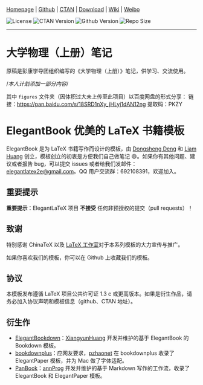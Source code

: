 <!-- Author : Dongsheng Deng & Liam Huang-->
<!-- Program Email: elegantlatex2e@gmail.com -->

[Homepage](https://elegantlatex.org/) | [Github](https://github.com/ElegantLaTeX/ElegantBook) | [CTAN](https://ctan.org/pkg/elegantbook) | [Download](https://github.com/ElegantLaTeX/ElegantBook/releases) | [Wiki](https://github.com/ElegantLaTeX/ElegantBook/wiki) | [Weibo](https://weibo.com/elegantlatex)

![License](https://img.shields.io/ctan/l/elegantbook.svg) ![CTAN Version](https://img.shields.io/ctan/v/elegantbook.svg) ![Github Version](https://img.shields.io/github/release/ElegantLaTeX/ElegantBook.svg) ![Repo Size](https://img.shields.io/github/repo-size/ElegantLaTeX/ElegantBook.svg)

---
# 大学物理（上册）笔记
原稿是彭康学导团组织编写的《大学物理（上册）》笔记，供学习、交流使用。

/*本人计划添加一部分内容*/

其中 `figures` 文件夹（因体积过大未上传至此项目）以百度网盘的形式分享：
链接：https://pan.baidu.com/s/18SRD1nXy_jHLyj1dAN12ng 
提取码：PKZY
# ElegantBook 优美的 LaTeX 书籍模板

ElegantBook 是为 LaTeX 书籍写作而设计的模板，由 [Dongsheng Deng](https://ddswhu.me/) 和 [Liam Huang](https://liam.page/) 创立，模板创立的初衷是方便我们自己做笔记 :smile:。如果你有其他问题、建议或者报告 bug，可以提交 issues 或者给我们发邮件：elegantlatex2e@gmail.com。QQ 用户交流群：692108391，欢迎加入。

## 重要提示

**重要提示**：ElegantLaTeX 项目 **不接受** 任何非预授权的提交（pull requests）！

## 致谢

特别感谢 ChinaTeX 以及 [LaTeX 工作室](http://www.latexstudio.net/)对于本系列模板的大力宣传与推广。

如果你喜欢我们的模板，你可以在 Github 上收藏我们的模板。

## 协议

本模板发布遵循 LaTeX 项目公共许可证 1.3 c 或更高版本。如果是衍生作品，请务必加入协议声明和模板信息（github、CTAN 地址）。

## 衍生作

+ [ElegantBookdown](https://github.com/XiangyunHuang/ElegantBookdown)：[XiangyunHuang](https://github.com/XiangyunHuang) 开发并维护的基于 ElegantBook 的 Bookdown 模板。
+ [bookdownplus](https://github.com/pzhaonet/bookdownplus)：应网友要求，[pzhaonet](https://github.com/pzhaonet) 在 bookdownplus 收录了 ElegantPaper 模板，并为 Mac 做了字体适配。
+ [PanBook](https://github.com/annProg/PanBook)：[annProg](https://github.com/annProg) 开发并维护的基于 Markdown 写作的工作流，收录了 ElegantBook 和 ElegantPaper 模板。
